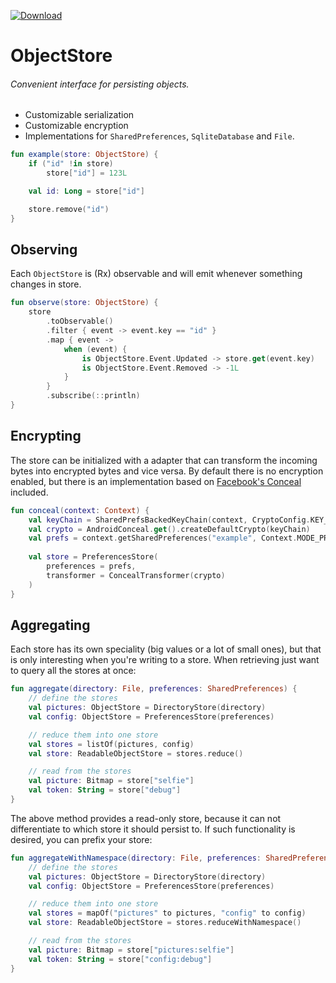 [ ![Download](https://api.bintray.com/packages/elementsinteractive/maven/ObjectStore/images/download.svg) ](https://bintray.com/elementsinteractive/maven/ObjectStore/_latestVersion)
# ObjectStore
###### Convenient interface for persisting objects.
- Customizable serialization
- Customizable encryption
- Implementations for `SharedPreferences`, `SqliteDatabase` and `File`.
 
```kotlin
fun example(store: ObjectStore) {
    if ("id" !in store)
        store["id"] = 123L

    val id: Long = store["id"]

    store.remove("id")
}
```

## Observing
Each `ObjectStore` is (Rx) observable and will emit whenever something changes in store. 

```kotlin
fun observe(store: ObjectStore) {
    store
        .toObservable()
        .filter { event -> event.key == "id" }
        .map { event ->
            when (event) {
                is ObjectStore.Event.Updated -> store.get(event.key)
                is ObjectStore.Event.Removed -> -1L
            }
        }
        .subscribe(::println)
}
``` 

## Encrypting
The store can be initialized with a adapter that can transform the incoming bytes into encrypted bytes and vice versa. By default there is no encryption enabled, but there is an implementation based on [Facebook's Conceal](https://github.com/facebook/conceal) included.
```kotlin
fun conceal(context: Context) {
    val keyChain = SharedPrefsBackedKeyChain(context, CryptoConfig.KEY_256)
    val crypto = AndroidConceal.get().createDefaultCrypto(keyChain)
    val prefs = context.getSharedPreferences("example", Context.MODE_PRIVATE)
    
    val store = PreferencesStore(
        preferences = prefs,
        transformer = ConcealTransformer(crypto)
    )
}
```

## Aggregating
Each store has its own speciality (big values or a lot of small ones), but that is only interesting when you're writing to a store. When retrieving just want to query all the stores at once:
```kotlin
fun aggregate(directory: File, preferences: SharedPreferences) {
    // define the stores
    val pictures: ObjectStore = DirectoryStore(directory)
    val config: ObjectStore = PreferencesStore(preferences)

    // reduce them into one store
    val stores = listOf(pictures, config)
    val store: ReadableObjectStore = stores.reduce()

    // read from the stores
    val picture: Bitmap = store["selfie"]
    val token: String = store["debug"]
}
```

The above method provides a read-only store, because it can not differentiate to which store it should persist to. If such functionality is desired, you can prefix your store:

```kotlin
fun aggregateWithNamespace(directory: File, preferences: SharedPreferences) {
    // define the stores
    val pictures: ObjectStore = DirectoryStore(directory)
    val config: ObjectStore = PreferencesStore(preferences)

    // reduce them into one store
    val stores = mapOf("pictures" to pictures, "config" to config)
    val store: ReadableObjectStore = stores.reduceWithNamespace()

    // read from the stores
    val picture: Bitmap = store["pictures:selfie"]
    val token: String = store["config:debug"]
}
```
